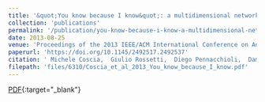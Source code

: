 ```yaml
---
title: '&quot;You know because I know&quot;: a multidimensional network approach to human resources problem'
collection: 'publications'
permalink: '/publication/you-know-because-i-know-a-multidimensional-network-approach-to-human-resources-problem'
date: 2013-08-25
venue: 'Proceedings of the 2013 IEEE/ACM International Conference on Advances in Social Networks Analysis and Mining'
paperurl: 'https://doi.org/10.1145/2492517.2492537'
citation: ' Michele Coscia,  Giulio Rossetti,  Diego Pennacchioli,  Damiano Ceccarelli,  Fosca Giannotti, "&amp;quot;You know because I know&amp;quot;: a multidimensional network approach to human resources problem." Proceedings of the 2013 IEEE/ACM International Conference on Advances in Social Networks Analysis and Mining, 2013.'
filepath: 'files/6310/Coscia_et_al_2013_You_know_because_I_know.pdf'
---
```


[PDF](https://fabriz-io.github.io/files/6310/Coscia_et_al_2013_You_know_because_I_know.pdf){:target="_blank"}
